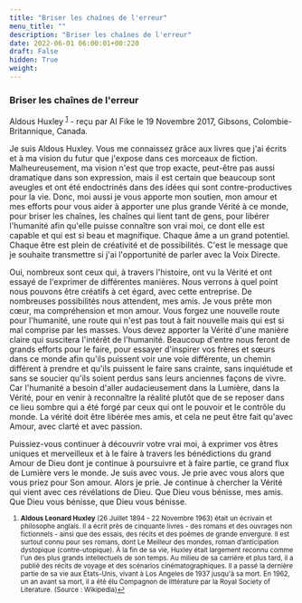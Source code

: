 ```yaml
---
title: "Briser les chaînes de l'erreur"
menu_title: ""
description: "Briser les chaînes de l'erreur"
date: 2022-06-01 06:00:01+00:220
draft: False
hidden: True
weight:
---
```

### Briser les chaînes de l'erreur

Aldous Huxley <sup id="a1">[1](#f1)</sup> - reçu par Al Fike le 19 Novembre 2017, Gibsons, Colombie-Britannique, Canada.

Je suis Aldous Huxley. Vous me connaissez grâce aux livres que j'ai écrits et à ma vision du futur que j'expose dans ces morceaux de fiction. Malheureusement, ma vision n'est que trop exacte, peut-être pas aussi dramatique dans son expression, mais il est certain que beaucoup sont aveugles et ont été endoctrinés dans des idées qui sont contre-productives pour la vie. Donc, moi aussi je vous apporte mon soutien, mon amour et mes efforts pour vous aider à apporter une plus grande Vérité à ce monde, pour briser les chaînes, les chaînes qui lient tant de gens, pour libérer l'humanité afin qu'elle puisse connaître son vrai moi, ce dont elle est capable et qui est si beau et magnifique. Chaque âme a un grand potentiel. Chaque être est plein de créativité et de possibilités. C'est le message que je souhaite transmettre si j'ai l'opportunité de parler avec la Voix Directe.

Oui, nombreux sont ceux qui, à travers l'histoire, ont vu la Vérité et ont essayé de l'exprimer de différentes manières. Nous verrons à quel point nous pouvons être créatifs à cet égard, avec cette entreprise. De nombreuses possibilités nous attendent, mes amis. Je vous prête mon cœur, ma compréhension et mon amour. Vous forgez une nouvelle route pour l'humanité, une route qui n'est pas tout à fait nouvelle mais qui est si mal comprise par les masses. Vous devez apporter la Vérité d'une manière claire qui suscitera l'intérêt de l'humanité. Beaucoup d'entre nous feront de grands efforts pour le faire, pour essayer d'inspirer vos frères et sœurs dans ce monde afin qu'ils puissent voir une voie différente, un chemin différent à prendre et qu'ils puissent le faire sans crainte, sans inquiétude et sans se soucier qu'ils soient perdus sans leurs anciennes façons de vivre. Car l'humanité a besoin d'aller audacieusement dans la Lumière, dans la Vérité, pour en venir à reconnaître la réalité plutôt que de se reposer dans ce lieu sombre qui a été forgé par ceux qui ont le pouvoir et le contrôle du monde. La vérité doit être libérée mes amis, et cela ne peut être fait qu'avec Amour, avec clarté et avec passion.

Puissiez-vous continuer à découvrir votre vrai moi, à exprimer vos êtres uniques et merveilleux et à le faire à travers les bénédictions du grand Amour de Dieu dont je continue à poursuivre et à faire partie, ce grand flux de Lumière vers le monde. Je suis avec vous. Je prie avec vous alors que vous priez pour Son amour. Alors je prie. Je continue à chercher la Vérité qui vient avec ces révélations de Dieu. Que Dieu vous bénisse, mes amis. Que Dieu vous bénisse, que Dieu vous bénisse.
<small>

1. <large id="f1"> **Aldous Leonard Huxley** (26 Juillet 1894 - 22 Novembre 1963) était un écrivain et philosophe anglais. Il a écrit près de cinquante livres - des romans et des ouvrages non fictionnels - ainsi que des essais, des récits et des poèmes de grande envergure. ll est surtout connu pour ses romans, dont Le Meilleur des mondes, roman d’anticipation dystopique (contre-utopique). À la fin de sa vie, Huxley était largement reconnu comme l'un des plus grands intellectuels de son temps. Au milieu de sa carrière et plus tard, il a publié des récits de voyage et des scénarios cinématographiques. Il a passé la dernière partie de sa vie aux États-Unis, vivant à Los Angeles de 1937 jusqu'à sa mort. En 1962, un an avant sa mort, il a été élu Compagnon de littérature par la Royal Society of Literature. (Source : Wikipedia)[↩](#a1)
